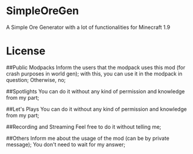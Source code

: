 # SimpleOreGen
A Simple Ore Generator with a lot of functionalities for Minecraft 1.9

# License
##Public Modpacks
Inform the users that the modpack uses this mod (for crash purposes in world gen); with this, you can use it in the modpack in question;
Otherwise, no;

##Spotlights
You can do it without any kind of permission and knowledge from my part;

##Let's Plays
You can do it without any kind of permission and knowledge from my part;

##Recording and Streaming
Feel free to do it without telling me;


##Others
Inform me about the usage of the mod (can be by private message);
You don't need to wait for my answer;